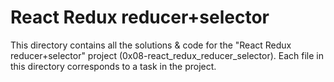 # React Redux reducer+selector

This directory contains all the solutions & code for the "React Redux reducer+selector" project (0x08-react_redux_reducer_selector). Each file in this directory corresponds to a task in the project.